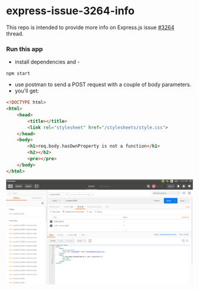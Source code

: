 # express-issue-3264-info
This repo is intended to provide more info on Express.js issue [#3264](https://github.com/expressjs/express/issues/3264) thread.

### Run this app
- install dependencies and -
```
npm start
```

- use postman to send a POST request with a couple of body parameters.
- you'll get:
```html
<!DOCTYPE html>
<html>
    <head>
        <title></title>
        <link rel="stylesheet" href="/stylesheets/style.css">
    </head>
    <body>
        <h1>req.body.hasOwnProperty is not a function</h1>
        <h2></h2>
        <pre></pre>
    </body>
</html>
```

![](https://raw.githubusercontent.com/vajahath/express-issue-3264-info/master/media/postman_screen.png)
